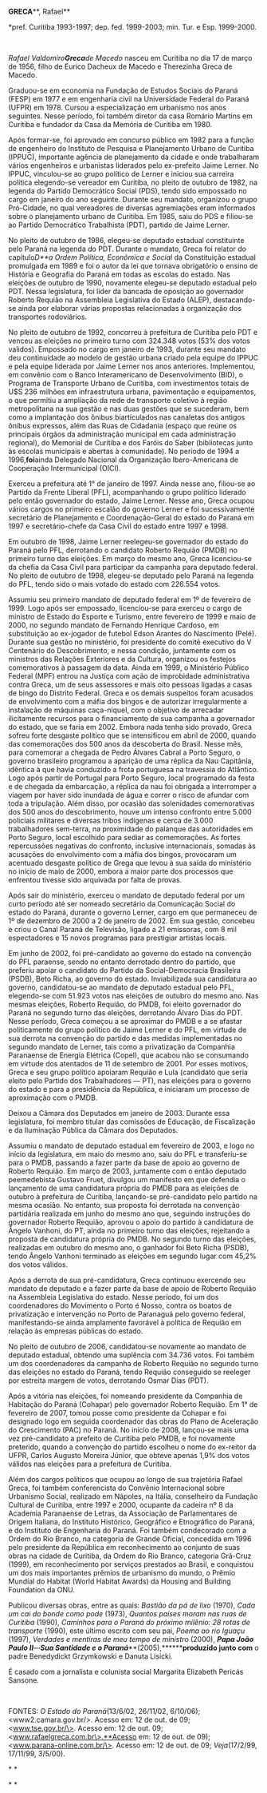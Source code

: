 **GRECA****, Rafael**

\*pref. Curitiba 1993-1997; dep. fed. 1999-2003; min. Tur. e Esp.
1999-2000.

 

*Rafael Valdomiro**Greca**de Macedo* nasceu em Curitiba no dia 17 de
março de 1956, filho de Eurico Dacheux de Macedo e Therezinha Greca de
Macedo.

Graduou-se em economia na Fundação de Estudos Sociais do Paraná (FESP)
em 1977 e em engenharia civil na Universidade Federal do Paraná (UFPR)
em 1978. Cursou a especialização em urbanismo nos anos seguintes. Nesse
período, foi também diretor da casa Romário Martins em Curitiba e
fundador da Casa da Memória de Curitiba em 1980.

Após formar-se, foi aprovado em concurso público em 1982 para a função
de engenheiro do Instituto de Pesquisa e Planejamento Urbano de Curitiba
(IPPUC), importante agência de planejamento da cidade e onde trabalharam
vários engenheiros e urbanistas liderados pelo ex-prefeito Jaime Lerner.
No IPPUC, vinculou-se ao grupo político de Lerner e iniciou sua carreira
política elegendo-se vereador em Curitiba, no pleito de outubro de 1982,
na legenda do Partido Democrático Social (PDS), tendo sido empossado no
cargo em janeiro do ano seguinte. Durante seu mandato, organizou o grupo
Pró-Cidade, no qual vereadores de diversas agremiações eram informados
sobre o planejamento urbano de Curitiba. Em 1985, saiu do PDS e
filiou-se ao Partido Democrático Trabalhista (PDT), partido de Jaime
Lerner.

No pleito de outubro de 1986, elegeu-se deputado estadual constituinte
pelo Paraná na legenda do PDT. Durante o mandato, Greca foi relator do
capítulo*D**a Ordem Política, Econômica e Social* da Constituição
estadual promulgada em 1989 e foi o autor da lei que tornava obrigatório
o ensino de História e Geografia do Paraná em todas as escolas do
estado. Nas eleições de outubro de 1990, novamente elegeu-se deputado
estadual pelo PDT. Nessa legislatura, foi líder da bancada de oposição
ao governador Roberto Requião na Assembleia Legislativa do Estado
(ALEP), destacando-se ainda por elaborar várias propostas relacionadas à
organização dos transportes rodoviários.

No pleito de outubro de 1992, concorreu à prefeitura de Curitiba pelo
PDT e venceu as eleições no primeiro turno com 324.348 votos (53% dos
votos validos). Empossado no cargo em janeiro de 1993, durante seu
mandato deu continuidade ao modelo de gestão urbana criado pela equipe
do IPPUC e pela equipe liderada por Jaime Lerner nos anos anteriores.
Implementou, em convênio com o Banco Interamericano de Desenvolvimento
(BID), o Programa de Transporte Urbano de Curitiba, com investimentos
totais de U\$S 236 milhões em infraestrutura urbana, pavimentação e
equipamentos, o que permitiu a ampliação da rede de transporte coletivo
à região metropolitana na sua gestão e nas duas gestões que se
sucederam, bem como a implantação dos ônibus biarticulados nas canaletas
dos antigos ônibus expressos, além das Ruas de Cidadania (espaço que
reúne os principais órgãos da administração municipal em cada
administração regional), do Memorial de Curitiba e dos Faróis do Saber
(bibliotecas junto às escolas municipais e abertas à comunidade). No
período de 1994 a 1996,****foi****ainda Delegado Nacional da Organização
Ibero-Americana de Cooperação Intermunicipal (OICI).

Exerceu a prefeitura até 1° de janeiro de 1997. Ainda nesse ano,
filiou-se ao Partido da Frente Liberal (PFL), acompanhando o grupo
político liderado pelo então governador do estado, Jaime Lerner. Nesse
ano, Greca ocupou vários cargos no primeiro escalão do governo Lerner e
foi sucessivamente secretário de Planejamento e Coordenação-Geral do
estado do Paraná em 1997 e secretário-chefe da Casa Civil do estado
entre 1997 e 1998.

Em outubro de 1998, Jaime Lerner reelegeu-se governador do estado do
Paraná pelo PFL, derrotando o candidato Roberto Requião (PMDB) no
primeiro turno das eleições. Em março do mesmo ano, Greca licenciou-se
da chefia da Casa Civil para participar da campanha para deputado
federal. No pleito de outubro de 1998, elegeu-se deputado pelo Paraná na
legenda do PFL, tendo sido o mais votado do estado com 226.554 votos.

Assumiu seu primeiro mandato de deputado federal em 1º de fevereiro de
1999. Logo após ser empossado, licenciou-se para exerceu o cargo de
ministro de Estado do Esporte e Turismo, entre fevereiro de 1999 e maio
de 2000, no segundo mandato de Fernando Henrique Cardoso, em
substituição ao ex-jogador de futebol Edson Arantes do Nascimento
(Pelé). Durante sua gestão no ministério, foi presidente do comitê
executivo do V Centenário do Descobrimento, e nessa condição, juntamente
com os ministros das Relações Exteriores e da Cultura, organizou os
festejos comemorativos à passagem da data. Ainda em 1999, o Ministério
Público Federal (MPF) entrou na Justiça com ação de improbidade
administrativa contra Greca, um de seus assessores e mais oito pessoas
ligadas a casas de bingo do Distrito Federal. Greca e os demais
suspeitos foram acusados de envolvimento com a máfia dos bingos e de
autorizar irregularmente a instalação de máquinas caça-níquel, com o
objetivo de arrecadar ilicitamente recursos para o financiamento de sua
campanha a governador do estado, que se faria em 2002. Embora nada tenha
sido provado, Greca sofreu forte desgaste político que se intensificou
em abril de 2000, quando das comemorações dos 500 anos da descoberta do
Brasil. Nesse mês, para comemorar a chegada de Pedro Álvares Cabral a
Porto Seguro, o governo brasileiro programou a aparição de uma réplica
da Nau Capitânia, idêntica à que havia conduzido a frota portuguesa na
travessia do Atlântico. Logo após partir de Portugal para Porto Seguro,
local programado da festa e de chegada da embarcação, a réplica da nau
foi obrigada a interromper a viagem por haver sido inundada de água e
correr o risco de afundar com toda a tripulação. Além disso, por ocasião
das solenidades comemorativas dos 500 anos do descobrimento, houve um
intenso confronto entre 5.000 policiais militares e diversas tribos
indígenas e cerca de 3.000 trabalhadores sem-terra, na proximidade do
palanque das autoridades em Porto Seguro, local escolhido para sediar as
comemorações. As fortes repercussões negativas do confronto, inclusive
internacionais, somadas às acusações do envolvimento com a máfia dos
bingos, provocaram um acentuado desgaste político de Grega que levou à
sua saída do ministério no início de maio de 2000, embora a maior parte
dos processos que enfrentou tivesse sido arquivada por falta de provas.

Após sair do ministério, exerceu o mandato de deputado federal por um
curto período até ser nomeado secretário da Comunicação Social do estado
do Paraná, durante o governo Lerner, cargo em que permaneceu de 1º de
dezembro de 2000 a 2 de janeiro de 2002. Em sua gestão, concebeu e criou
o Canal Paraná de Televisão, ligado a 21 emissoras, com 8 mil
espectadores e 15 novos programas para prestigiar artistas locais.

Em junho de 2002, foi pré-candidato ao governo do estado na convenção do
PFL paraense, sendo no entanto derrotado dentro do partido, que preferiu
apoiar o candidato do Partido da Social-Democracia Brasileira (PSDB),
Beto Richa, ao governo do estado. Inviabilizada sua candidatura ao
governo, candidatou-se ao mandato de deputado estadual pelo PFL,
elegendo-se com 51.923 votos nas eleições de outubro do mesmo ano. Nas
mesmas eleições, Roberto Requião, do PMDB, foi eleito governador do
Paraná no segundo turno das eleições, derrotando Álvaro Dias do PDT.
Nesse período, Greca começou a se aproximar do PMDB e a se afastar
politicamente do grupo político de Jaime Lerner e do PFL, em virtude de
sua derrota na convenção do partido e das medidas implementadas no
segundo mandato de Lerner, tais como a privatização da Companhia
Paranaense de Energia Elétrica (Copel), que acabou não se consumando em
virtude dos atentados de 11 de setembro de 2001. Por esses motivos,
Greca e seu grupo político apoiaram Requião e Lula (candidato que seria
eleito pelo Partido dos Trabalhadores — PT), nas eleições para o governo
do estado e para a presidência da República, e iniciaram um processo de
aproximação com o PMDB.

Deixou a Câmara dos Deputados em janeiro de 2003. Durante essa
legislatura, foi membro titular das comissões de Educação, de
Fiscalização e da Iluminação Pública da Câmara dos Deputados.

Assumiu o mandato de deputado estadual em fevereiro de 2003, e logo no
início da legislatura, em maio do mesmo ano, saiu do PFL e transferiu-se
para o PMDB, passando a fazer parte da base de apoio ao governo de
Roberto Requião. Em março de 2003, juntamente com o então deputado
peemedebista Gustavo Fruet, divulgou um manifesto em que defendia o
lançamento de uma candidatura própria do PMDB para as eleições de
outubro à prefeitura de Curitiba, lançando-se pré-candidato pelo partido
na mesma ocasião. No entanto, sua proposta foi derrotada na convenção
partidária realizada em junho do mesmo ano que, seguindo instruções do
governador Roberto Requião, aprovou o apoio do partido à candidatura de
Ângelo Vanhoni, do PT, ainda no primeiro turno das eleições, rejeitando
a proposta de candidatura própria do PMDB. No segundo turno das
eleições, realizadas em outubro do mesmo ano, o ganhador foi Beto Richa
(PSDB), tendo Ângelo Vanhoni terminado as eleições em segundo lugar com
45,2% dos votos válidos.

Após a derrota de sua pré-candidatura, Greca continuou exercendo seu
mandato de deputado e a fazer parte da base de apoio de Roberto Requião
na Assembleia Legislativa do estado. Nesse período, foi um dos
coordenadores do Movimento o Porto é Nosso, contra os boatos de
privatização e intervenção no Porto de Paranaguá pelo governo federal,
manifestando-se ainda amplamente favorável à política de Requião em
relação às empresas públicas do estado.

No pleito de outubro de 2006, candidatou-se novamente ao mandato de
deputado estadual, obtendo uma suplência com 34.736 votos. Foi também um
dos coordenadores da campanha de Roberto Requião no segundo turno das
eleições no estado do Paraná, tendo Requião conseguido se reeleger por
estreita margem de votos, derrotando Osmar Dias (PDT).

Após a vitória nas eleições, foi nomeando presidente da Companhia de
Habitação do Paraná (Cohapar) pelo governador Roberto Requião. Em 1° de
fevereiro de 2007, tomou posse como presidente da Cohapar e foi
designado logo em seguida coordenador das obras do Plano de Aceleração
do Crescimento (PAC) no Paraná. No início de 2008, lançou-se mais uma
vez pré-candidato a prefeito de Curitiba pelo PMDB, e foi novamente
preterido, quando a convenção do partido escolheu o nome do ex-reitor da
UFPR, Carlos Augusto Moreira Júnior, que obteve apenas 1,9% dos votos
válidos nas eleições para a prefeitura de Curitiba.

Além dos cargos políticos que ocupou ao longo de sua trajetória Rafael
Greca, foi também conferencista do Convênio Internacional sobre
Urbanismo Social, realizado em Nápoles, na Itália, conselheiro da
Fundação Cultural de Curitiba, entre 1997 e 2000, ocupante da cadeira nº
8 da Academia Paranaense de Letras, da Associação de Parlamentares de
Origem Italiana, do Instituto Histórico, Geográfico e Etnográfico do
Paraná, e do Instituto de Engenharia do Paraná. Foi também condecorado
com a Ordem do Rio Branco, na categoria de Grande Oficial, concedida em
1996 pelo presidente da República em reconhecimento ao conjunto de suas
obras na cidade de Curitiba, da Ordem do Rio Branco, categoria Grã-Cruz
(1999), em reconhecimento por serviços prestados ao Brasil, e conquistou
um dos mais importantes prêmios de urbanismo do mundo, o Prêmio Mundial
do Habitat (World Habitat Awards) da Housing and Building Foundation da
ONU.

Publicou diversas obras, entre as quais: *Bastião da pá de lixo* (1970),
*Cada um cai do bonde como pode* (1973), *Quantos países moram nas ruas
de Curitiba* (1990), *Caminhos para o Paraná do próximo milênio: 28
rotas de transporte* (1990), este último escrito com seu pai, *Poema ao
rio Iguaçu* (1997), *Verdades e mentiras de meu tempo de ministro*
(2000), ***Papa João Paulo II***—***Sua Santidade e o
Paraná*****(2005),********produzido junto com** o padre Benedydickt
Grzymkowski e Danuta Lisicki.

É casado com a jornalista e colunista social Margarita Elizabeth Pericás
Sansone.

 

FONTES: *O Estado do Paraná*(13/6/02, 26/11/02, 6/10/06);
\<www2.camara.gov.br/\>. Acesso em: 12 de out. de 09;
\<www.tse.gov.br/\>. Acesso em: 12 de out. 09; 
\<www.rafaelgreca.com.br\>.**Acesso em: 12 de out. de 09);
\<www.parana-online.com.br/\>. Acesso em: 12 de out. de 09;
*Veja*(17/2/99, 17/11/99, 3/5/00).

* *

* *
